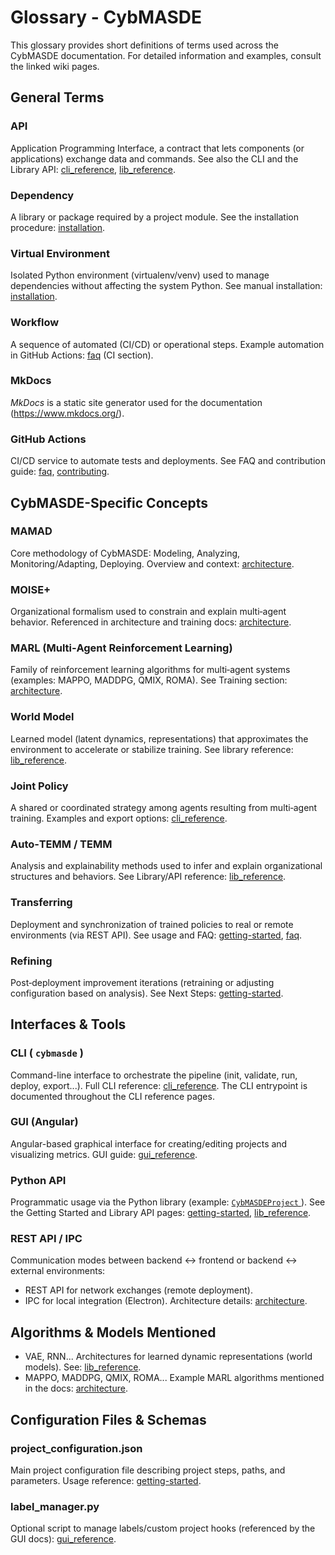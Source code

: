 # Glossary - CybMASDE

This glossary provides short definitions of terms used across the CybMASDE documentation. For detailed information and examples, consult the linked wiki pages.

## General Terms

### API

Application Programming Interface, a contract that lets components (or applications) exchange data and commands. See also the CLI and the Library API: [cli_reference](cli_reference.md), [lib_reference](lib_reference.md).

### Dependency

A library or package required by a project module. See the installation procedure: [installation](installation.md).

### Virtual Environment

Isolated Python environment (virtualenv/venv) used to manage dependencies without affecting the system Python. See manual installation: [installation](installation.md).

### Workflow

A sequence of automated (CI/CD) or operational steps. Example automation in GitHub Actions: [faq](faq.md) (CI section).

### MkDocs

_MkDocs_ is a static site generator used for the documentation (https://www.mkdocs.org/).

### GitHub Actions

CI/CD service to automate tests and deployments. See FAQ and contribution guide: [faq](faq.md), [contributing](contributing.md).

## CybMASDE-Specific Concepts

### MAMAD

Core methodology of CybMASDE: Modeling, Analyzing, Monitoring/Adapting, Deploying. Overview and context: [architecture](architecture.md).

### MOISE+

Organizational formalism used to constrain and explain multi‑agent behavior. Referenced in architecture and training docs: [architecture](architecture.md).

### MARL (Multi‑Agent Reinforcement Learning)

Family of reinforcement learning algorithms for multi‑agent systems (examples: MAPPO, MADDPG, QMIX, ROMA). See Training section: [architecture](architecture.md).

### World Model

Learned model (latent dynamics, representations) that approximates the environment to accelerate or stabilize training. See library reference: [lib_reference](lib_reference.md).

### Joint Policy

A shared or coordinated strategy among agents resulting from multi‑agent training. Examples and export options: [cli_reference](cli_reference.md).

### Auto‑TEMM / TEMM

Analysis and explainability methods used to infer and explain organizational structures and behaviors. See Library/API reference: [lib_reference](lib_reference.md).

### Transferring

Deployment and synchronization of trained policies to real or remote environments (via REST API). See usage and FAQ: [getting-started](getting-started.md), [faq](faq.md).

### Refining

Post‑deployment improvement iterations (retraining or adjusting configuration based on analysis). See Next Steps: [getting-started](getting-started.md).

## Interfaces & Tools

### CLI ( `cybmasde` )

Command-line interface to orchestrate the pipeline (init, validate, run, deploy, export...). Full CLI reference: [cli_reference](cli_reference.md). The CLI entrypoint is documented throughout the CLI reference pages.

### GUI (Angular)

Angular-based graphical interface for creating/editing projects and visualizing metrics. GUI guide: [gui_reference](gui_reference.md).

### Python API

Programmatic usage via the Python library (example: [ `CybMASDEProject` ](getting-started.md)). See the Getting Started and Library API pages: [getting-started](getting-started.md), [lib_reference](lib_reference.md).

### REST API / IPC

Communication modes between backend ↔ frontend or backend ↔ external environments:

* REST API for network exchanges (remote deployment).
* IPC for local integration (Electron). Architecture details: [architecture](architecture.md).

## Algorithms & Models Mentioned

* VAE, RNN... Architectures for learned dynamic representations (world models). See: [lib_reference](lib_reference.md).  
* MAPPO, MADDPG, QMIX, ROMA... Example MARL algorithms mentioned in the docs: [architecture](architecture.md).

## Configuration Files & Schemas

### project_configuration.json

Main project configuration file describing project steps, paths, and parameters. Usage reference: [getting-started](getting-started.md).

### label_manager.py

Optional script to manage labels/custom project hooks (referenced by the GUI docs): [gui_reference](gui_reference.md).
